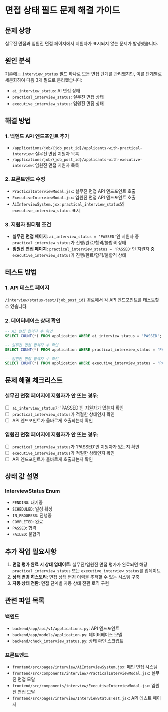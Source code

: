# 면접 상태 필드 문제 해결 가이드

## 문제 상황
실무진 면접과 임원진 면접 페이지에서 지원자가 표시되지 않는 문제가 발생했습니다.

## 원인 분석
기존에는 `interview_status` 필드 하나로 모든 면접 단계를 관리했지만, 이를 단계별로 세분화하여 다음 3개 필드로 분리했습니다:
- `ai_interview_status`: AI 면접 상태
- `practical_interview_status`: 실무진 면접 상태  
- `executive_interview_status`: 임원진 면접 상태

## 해결 방법

### 1. 백엔드 API 엔드포인트 추가
- `/applications/job/{job_post_id}/applicants-with-practical-interview`: 실무진 면접 지원자 목록
- `/applications/job/{job_post_id}/applicants-with-executive-interview`: 임원진 면접 지원자 목록

### 2. 프론트엔드 수정
- `PracticalInterviewModal.jsx`: 실무진 면접 API 엔드포인트 호출
- `ExecutiveInterviewModal.jsx`: 임원진 면접 API 엔드포인트 호출
- `AiInterviewSystem.jsx`: `practical_interview_status`와 `executive_interview_status` 표시

### 3. 지원자 필터링 조건
- **실무진 면접 페이지**: `ai_interview_status = 'PASSED'`인 지원자 중 `practical_interview_status`가 진행/완료/합격/불합격 상태
- **임원진 면접 페이지**: `practical_interview_status = 'PASSED'`인 지원자 중 `executive_interview_status`가 진행/완료/합격/불합격 상태

## 테스트 방법

### 1. API 테스트 페이지
`/interview/status-test/{job_post_id}` 경로에서 각 API 엔드포인트를 테스트할 수 있습니다.

### 2. 데이터베이스 상태 확인
```sql
-- AI 면접 합격자 수 확인
SELECT COUNT(*) FROM application WHERE ai_interview_status = 'PASSED';

-- 실무진 면접 합격자 수 확인  
SELECT COUNT(*) FROM application WHERE practical_interview_status = 'PASSED';

-- 임원진 면접 합격자 수 확인
SELECT COUNT(*) FROM application WHERE executive_interview_status = 'PASSED';
```

## 문제 해결 체크리스트

### 실무진 면접 페이지에 지원자가 안 뜨는 경우:
- [ ] `ai_interview_status`가 'PASSED'인 지원자가 있는지 확인
- [ ] `practical_interview_status`가 적절한 상태인지 확인
- [ ] API 엔드포인트가 올바르게 호출되는지 확인

### 임원진 면접 페이지에 지원자가 안 뜨는 경우:
- [ ] `practical_interview_status`가 'PASSED'인 지원자가 있는지 확인
- [ ] `executive_interview_status`가 적절한 상태인지 확인
- [ ] API 엔드포인트가 올바르게 호출되는지 확인

## 상태 값 설명

### InterviewStatus Enum
- `PENDING`: 대기중
- `SCHEDULED`: 일정 확정
- `IN_PROGRESS`: 진행중
- `COMPLETED`: 완료
- `PASSED`: 합격
- `FAILED`: 불합격

## 추가 작업 필요사항

1. **면접 평가 완료 시 상태 업데이트**: 실무진/임원진 면접 평가가 완료되면 해당 `practical_interview_status` 또는 `executive_interview_status`를 업데이트
2. **상태 변경 히스토리**: 면접 상태 변경 이력을 추적할 수 있는 시스템 구축
3. **자동 상태 전환**: 면접 단계별 자동 상태 전환 로직 구현

## 관련 파일 목록

### 백엔드
- `backend/app/api/v1/applications.py`: API 엔드포인트
- `backend/app/models/application.py`: 데이터베이스 모델
- `backend/check_interview_status.py`: 상태 확인 스크립트

### 프론트엔드
- `frontend/src/pages/interview/AiInterviewSystem.jsx`: 메인 면접 시스템
- `frontend/src/components/interview/PracticalInterviewModal.jsx`: 실무진 면접 모달
- `frontend/src/components/interview/ExecutiveInterviewModal.jsx`: 임원진 면접 모달
- `frontend/src/pages/interview/InterviewStatusTest.jsx`: API 테스트 페이지
